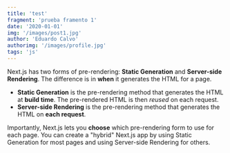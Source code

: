 ```yaml
---
title: 'test'
fragment: 'prueba framento 1'
date: '2020-01-01'
img: '/images/post1.jpg'
author: 'Eduardo Calvo'
authorimg: '/images/profile.jpg'
tags: 'js'
---
```


Next.js has two forms of pre-rendering: **Static Generation** and **Server-side Rendering**. The difference is in **when** it generates the HTML for a page.

- **Static Generation** is the pre-rendering method that generates the HTML at **build time**. The pre-rendered HTML is then _reused_ on each request.
- **Server-side Rendering** is the pre-rendering method that generates the HTML on **each request**.

Importantly, Next.js lets you **choose** which pre-rendering form to use for each page. You can create a "hybrid" Next.js app by using Static Generation for most pages and using Server-side Rendering for others.
